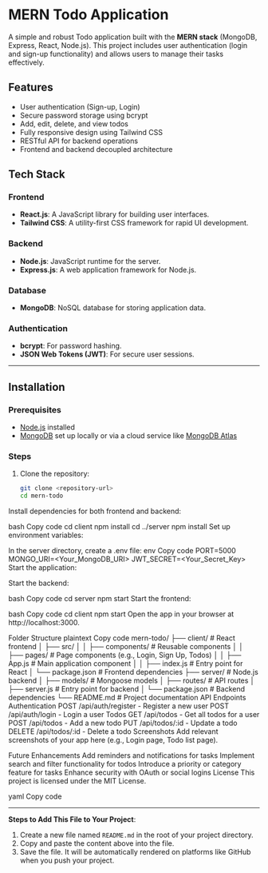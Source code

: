 # MERN Todo Application

A simple and robust Todo application built with the **MERN stack** (MongoDB, Express, React, Node.js). This project includes user authentication (login and sign-up functionality) and allows users to manage their tasks effectively.

## Features

- User authentication (Sign-up, Login)
- Secure password storage using bcrypt
- Add, edit, delete, and view todos
- Fully responsive design using Tailwind CSS
- RESTful API for backend operations
- Frontend and backend decoupled architecture

## Tech Stack

### Frontend
- **React.js**: A JavaScript library for building user interfaces.
- **Tailwind CSS**: A utility-first CSS framework for rapid UI development.

### Backend
- **Node.js**: JavaScript runtime for the server.
- **Express.js**: A web application framework for Node.js.

### Database
- **MongoDB**: NoSQL database for storing application data.

### Authentication
- **bcrypt**: For password hashing.
- **JSON Web Tokens (JWT)**: For secure user sessions.

---

## Installation

### Prerequisites

- [Node.js](https://nodejs.org) installed
- [MongoDB](https://www.mongodb.com/) set up locally or via a cloud service like [MongoDB Atlas](https://www.mongodb.com/atlas)

### Steps

1. Clone the repository:

   ```bash
   git clone <repository-url>
   cd mern-todo
Install dependencies for both frontend and backend:

bash
Copy code
cd client
npm install
cd ../server
npm install
Set up environment variables:

In the server directory, create a .env file:
env
Copy code
PORT=5000
MONGO_URI=<Your_MongoDB_URI>
JWT_SECRET=<Your_Secret_Key>
Start the application:

Start the backend:

bash
Copy code
cd server
npm start
Start the frontend:

bash
Copy code
cd client
npm start
Open the app in your browser at http://localhost:3000.

Folder Structure
plaintext
Copy code
mern-todo/
├── client/                # React frontend
│   ├── src/
│   │   ├── components/    # Reusable components
│   │   ├── pages/         # Page components (e.g., Login, Sign Up, Todos)
│   │   ├── App.js         # Main application component
│   │   ├── index.js       # Entry point for React
│   └── package.json       # Frontend dependencies
├── server/                # Node.js backend
│   ├── models/            # Mongoose models
│   ├── routes/            # API routes
│   ├── server.js          # Entry point for backend
│   └── package.json       # Backend dependencies
└── README.md              # Project documentation
API Endpoints
Authentication
POST /api/auth/register - Register a new user
POST /api/auth/login - Login a user
Todos
GET /api/todos - Get all todos for a user
POST /api/todos - Add a new todo
PUT /api/todos/:id - Update a todo
DELETE /api/todos/:id - Delete a todo
Screenshots
Add relevant screenshots of your app here (e.g., Login page, Todo list page).

Future Enhancements
Add reminders and notifications for tasks
Implement search and filter functionality for todos
Introduce a priority or category feature for tasks
Enhance security with OAuth or social logins
License
This project is licensed under the MIT License.

yaml
Copy code

---

**Steps to Add This File to Your Project**:
1. Create a new file named `README.md` in the root of your project directory.
2. Copy and paste the content above into the file.
3. Save the file. It will be automatically rendered on platforms like GitHub when you push your project.
